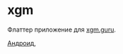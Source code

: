 # xgm
Флаттер приложение для [xgm.guru](https://xgm.guru).

[Андроид](https://github.com/nazarpunk/xgm/raw/master/build/app/outputs/flutter-apk/app-release.apk), 